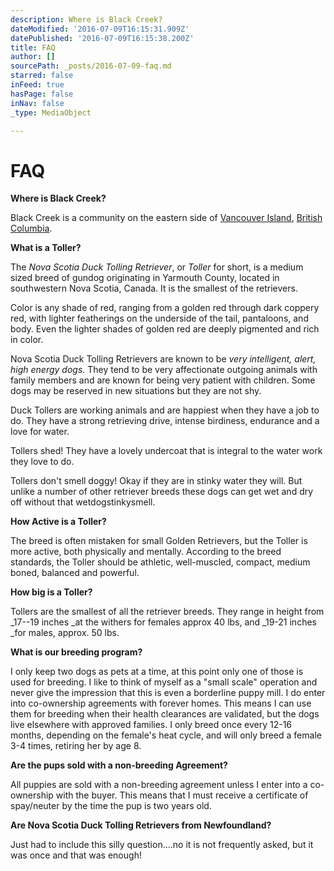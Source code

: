 ```yaml
---
description: Where is Black Creek?
dateModified: '2016-07-09T16:15:31.909Z'
datePublished: '2016-07-09T16:15:38.200Z'
title: FAQ
author: []
sourcePath: _posts/2016-07-09-faq.md
starred: false
inFeed: true
hasPage: false
inNav: false
_type: MediaObject

---
```

# FAQ

**Where is Black Creek?**

Black Creek is a community on the eastern side of [Vancouver Island][0], [British Columbia][1].

**What is a Toller?**

The _Nova Scotia Duck Tolling Retriever_, or _Toller_ for short, is a medium sized breed of gundog originating in Yarmouth County, located in southwestern Nova Scotia, Canada. It is the smallest of the retrievers.

Color is any shade of red, ranging from a golden red through dark coppery red, with lighter featherings on the underside of the tail, pantaloons, and body. Even the lighter shades of golden red are deeply pigmented and rich in color.

Nova Scotia Duck Tolling Retrievers are known to be _very intelligent, alert, high energy dogs._ They tend to be very affectionate outgoing animals with family members and are known for being very patient with children. Some dogs may be reserved in new situations but they are not shy.

Duck Tollers are working animals and are happiest when they have a job to do. They have a strong retrieving drive, intense birdiness, endurance and a love for water.

Tollers shed! They have a lovely undercoat that is integral to the water work they love to do.

Tollers don't smell doggy! Okay if they are in stinky water they will. But unlike a number of other retriever breeds these dogs can get wet and dry off without that wetdogstinkysmell.

**How Active is a Toller?**

The breed is often mistaken for small Golden Retrievers, but the Toller is more active, both physically and mentally. According to the breed standards, the Toller should be athletic, well-muscled, compact, medium boned, balanced and powerful.

**How big is a Toller?**

Tollers are the smallest of all the retriever breeds. They range in height from _17--19 inches _at the withers for females approx 40 lbs, and _19-21 inches _for males, approx. 50 lbs.

**What is our breeding program?**

I only keep two dogs as pets at a time, at this point only one of those is used for breeding. I like to think of myself as a "small scale" operation and never give the impression that this is even a borderline puppy mill. I do enter into co-ownership agreements with forever homes. This means I can use them for breeding when their health clearances are validated, but the dogs live elsewhere with approved families. I only breed once every 12-16 months, depending on the female's heat cycle, and will only breed a female 3-4 times, retiring her by age 8\.

**Are the pups sold with a non-breeding Agreement?**

All puppies are sold with a non-breeding agreement unless I enter into a co-ownership with the buyer. This means that I must receive a certificate of spay/neuter by the time the pup is two years old.

**Are Nova Scotia Duck Tolling Retrievers from Newfoundland?**

Just had to include this silly question....no it is not frequently asked, but it was once and that was enough!

[0]: http://en.wikipedia.org/wiki/Vancouver_Island "Vancouver Island"
[1]: http://en.wikipedia.org/wiki/British_Columbia "British Columbia"